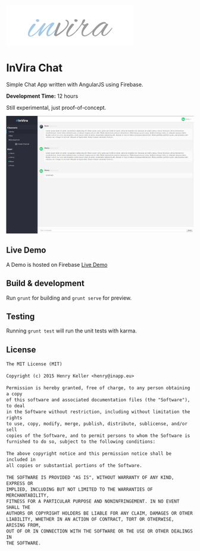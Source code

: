 ![alt text](app/images/logo.png "InVira Chat")

InVira Chat
=====================

Simple Chat App written with AngularJS using Firebase.

**Development Time:** 12 hours

Still experimental, just proof-of-concept.

![alt text](screenshots/chat_screen.png "Chat Screen")

## Live Demo
A Demo is hosted on Firebase
[Live Demo](https://invira-chat.firebaseapp.com)

## Build & development

Run `grunt` for building and `grunt serve` for preview.

## Testing

Running `grunt test` will run the unit tests with karma.

## License

    The MIT License (MIT)

    Copyright (c) 2015 Henry Keller <henry@inapp.eu>

    Permission is hereby granted, free of charge, to any person obtaining a copy
    of this software and associated documentation files (the "Software"), to deal
    in the Software without restriction, including without limitation the rights
    to use, copy, modify, merge, publish, distribute, sublicense, and/or sell
    copies of the Software, and to permit persons to whom the Software is
    furnished to do so, subject to the following conditions:

    The above copyright notice and this permission notice shall be included in
    all copies or substantial portions of the Software.

    THE SOFTWARE IS PROVIDED "AS IS", WITHOUT WARRANTY OF ANY KIND, EXPRESS OR
    IMPLIED, INCLUDING BUT NOT LIMITED TO THE WARRANTIES OF MERCHANTABILITY,
    FITNESS FOR A PARTICULAR PURPOSE AND NONINFRINGEMENT. IN NO EVENT SHALL THE
    AUTHORS OR COPYRIGHT HOLDERS BE LIABLE FOR ANY CLAIM, DAMAGES OR OTHER
    LIABILITY, WHETHER IN AN ACTION OF CONTRACT, TORT OR OTHERWISE, ARISING FROM,
    OUT OF OR IN CONNECTION WITH THE SOFTWARE OR THE USE OR OTHER DEALINGS IN
    THE SOFTWARE.
